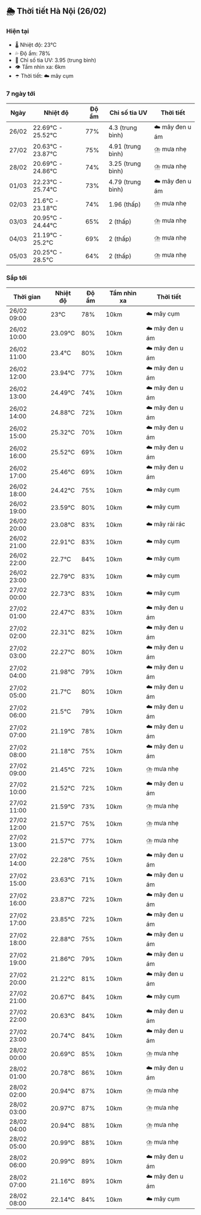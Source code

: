 ## 🌦️ Thời tiết Hà Nội (26/02)

### Hiện tại

- 🌡️ Nhiệt độ: 23℃
- 💦 Độ ẩm: 78%
- 🌟 Chỉ số tia UV: 3.95 (trung bình)
- 👁️ Tầm nhìn xa: 6km
- ☂️ Thời tiết: ☁️ mây cụm

### 7 ngày tới

| Ngày | Nhiệt độ | Độ ẩm | Chỉ số tia UV | Thời tiết |
| --- | --- | --- | --- | --- |
| 26/02 | 22.69℃ - 25.52℃ | 77% | 4.3 (trung bình) | ☁️ mây đen u ám |
| 27/02 | 20.63℃ - 23.87℃ | 75% | 4.91 (trung bình) | ⛈️ mưa nhẹ |
| 28/02 | 20.69℃ - 24.86℃ | 74% | 3.25 (trung bình) | ⛈️ mưa nhẹ |
| 01/03 | 22.23℃ - 25.74℃ | 73% | 4.79 (trung bình) | ☁️ mây đen u ám |
| 02/03 | 21.6℃ - 23.18℃ | 74% | 1.96 (thấp) | ⛈️ mưa nhẹ |
| 03/03 | 20.95℃ - 24.44℃ | 65% | 2 (thấp) | ⛈️ mưa nhẹ |
| 04/03 | 21.19℃ - 25.2℃ | 69% | 2 (thấp) | ⛈️ mưa nhẹ |
| 05/03 | 20.25℃ - 28.5℃ | 64% | 2 (thấp) | ⛈️ mưa nhẹ |

### Sắp tới

| Thời gian | Nhiệt độ | Độ ẩm | Tầm nhìn xa | Thời tiết |
| --- | --- | --- | --- | --- |
| 26/02 09:00 | 23℃ | 78% | 10km | ☁️ mây cụm |
| 26/02 10:00 | 23.09℃ | 80% | 10km | ☁️ mây đen u ám |
| 26/02 11:00 | 23.4℃ | 80% | 10km | ☁️ mây đen u ám |
| 26/02 12:00 | 23.94℃ | 77% | 10km | ☁️ mây đen u ám |
| 26/02 13:00 | 24.49℃ | 74% | 10km | ☁️ mây đen u ám |
| 26/02 14:00 | 24.88℃ | 72% | 10km | ☁️ mây đen u ám |
| 26/02 15:00 | 25.32℃ | 70% | 10km | ☁️ mây đen u ám |
| 26/02 16:00 | 25.52℃ | 69% | 10km | ☁️ mây đen u ám |
| 26/02 17:00 | 25.46℃ | 69% | 10km | ☁️ mây đen u ám |
| 26/02 18:00 | 24.42℃ | 75% | 10km | ☁️ mây cụm |
| 26/02 19:00 | 23.59℃ | 80% | 10km | ☁️ mây cụm |
| 26/02 20:00 | 23.08℃ | 83% | 10km | ☁️ mây rải rác |
| 26/02 21:00 | 22.91℃ | 83% | 10km | ☁️ mây cụm |
| 26/02 22:00 | 22.7℃ | 84% | 10km | ☁️ mây cụm |
| 26/02 23:00 | 22.79℃ | 83% | 10km | ☁️ mây cụm |
| 27/02 00:00 | 22.73℃ | 83% | 10km | ☁️ mây cụm |
| 27/02 01:00 | 22.47℃ | 83% | 10km | ☁️ mây đen u ám |
| 27/02 02:00 | 22.31℃ | 82% | 10km | ☁️ mây đen u ám |
| 27/02 03:00 | 22.27℃ | 80% | 10km | ☁️ mây đen u ám |
| 27/02 04:00 | 21.98℃ | 79% | 10km | ☁️ mây đen u ám |
| 27/02 05:00 | 21.7℃ | 80% | 10km | ☁️ mây đen u ám |
| 27/02 06:00 | 21.5℃ | 79% | 10km | ☁️ mây đen u ám |
| 27/02 07:00 | 21.19℃ | 78% | 10km | ☁️ mây đen u ám |
| 27/02 08:00 | 21.18℃ | 75% | 10km | ☁️ mây đen u ám |
| 27/02 09:00 | 21.45℃ | 72% | 10km | ⛈️ mưa nhẹ |
| 27/02 10:00 | 21.52℃ | 72% | 10km | ☁️ mây đen u ám |
| 27/02 11:00 | 21.59℃ | 73% | 10km | ⛈️ mưa nhẹ |
| 27/02 12:00 | 21.57℃ | 75% | 10km | ⛈️ mưa nhẹ |
| 27/02 13:00 | 21.57℃ | 77% | 10km | ⛈️ mưa nhẹ |
| 27/02 14:00 | 22.28℃ | 75% | 10km | ☁️ mây đen u ám |
| 27/02 15:00 | 23.63℃ | 71% | 10km | ☁️ mây đen u ám |
| 27/02 16:00 | 23.87℃ | 72% | 10km | ☁️ mây đen u ám |
| 27/02 17:00 | 23.85℃ | 72% | 10km | ☁️ mây đen u ám |
| 27/02 18:00 | 22.88℃ | 75% | 10km | ☁️ mây đen u ám |
| 27/02 19:00 | 21.86℃ | 79% | 10km | ☁️ mây đen u ám |
| 27/02 20:00 | 21.22℃ | 81% | 10km | ☁️ mây đen u ám |
| 27/02 21:00 | 20.67℃ | 84% | 10km | ☁️ mây cụm |
| 27/02 22:00 | 20.63℃ | 84% | 10km | ☁️ mây đen u ám |
| 27/02 23:00 | 20.74℃ | 84% | 10km | ☁️ mây đen u ám |
| 28/02 00:00 | 20.69℃ | 85% | 10km | ⛈️ mưa nhẹ |
| 28/02 01:00 | 20.78℃ | 86% | 10km | ☁️ mây đen u ám |
| 28/02 02:00 | 20.94℃ | 87% | 10km | ⛈️ mưa nhẹ |
| 28/02 03:00 | 20.97℃ | 87% | 10km | ⛈️ mưa nhẹ |
| 28/02 04:00 | 20.94℃ | 88% | 10km | ⛈️ mưa nhẹ |
| 28/02 05:00 | 20.99℃ | 88% | 10km | ⛈️ mưa nhẹ |
| 28/02 06:00 | 20.99℃ | 89% | 10km | ☁️ mây đen u ám |
| 28/02 07:00 | 21.16℃ | 89% | 10km | ☁️ mây đen u ám |
| 28/02 08:00 | 22.14℃ | 84% | 10km | ☁️ mây cụm |
